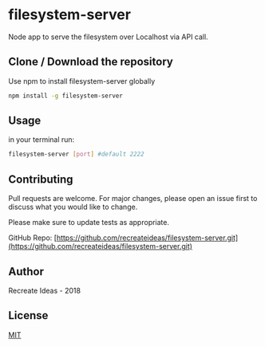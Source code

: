 # filesystem-server

Node app to serve the filesystem over Localhost via API call.

## Clone / Download the repository

Use npm to install filesystem-server globally

```bash
npm install -g filesystem-server
```

## Usage
in your terminal run:
```bash
filesystem-server [port] #default 2222
```

## Contributing
Pull requests are welcome. For major changes, please open an issue first to discuss what you would like to change.

Please make sure to update tests as appropriate.

GitHub Repo: [https://github.com/recreateideas/filesystem-server.git](https://github.com/recreateideas/filesystem-server.git)

## Author
Recreate Ideas - 2018
## License
[MIT](https://choosealicense.com/licenses/mit/)
